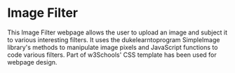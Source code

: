 # Image Filter
This Image Filter webpage allows the user to upload an image and subject it to various interesting filters. It uses the dukelearntoprogram SimpleImage library's methods to manipulate image pixels and JavaScript functions to code various filters. Part of w3Schools' CSS template has been used for webpage design.
